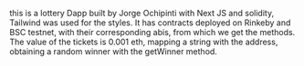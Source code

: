 this is a lottery Dapp built by Jorge Ochipinti with Next JS and solidity, Tailwind was used for the styles. It has contracts deployed on Rinkeby and BSC testnet, with their corresponding abis, from which we get the methods. The value of the tickets is 0.001 eth, mapping a string with the address, obtaining a random winner with the getWinner method.
